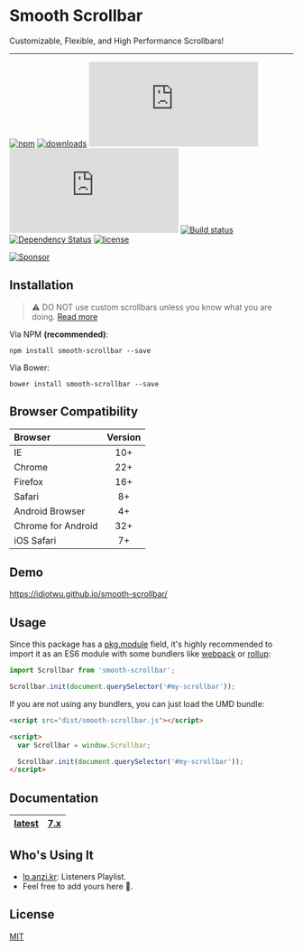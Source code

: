 # Smooth Scrollbar

Customizable, Flexible, and High Performance Scrollbars!

----

[![npm][npm-version-badge]](https://www.npmjs.com/package/smooth-scrollbar)
[![downloads][npm-downloads-badge]](https://www.npmjs.com/package/smooth-scrollbar)
[![core size][size-badge]](dist/smooth-scrollbar.js)
[![gzip size][gzip-size-badge]](dist/smooth-scrollbar.js)
[![Build status][travis-badge]](https://travis-ci.org/idiotWu/smooth-scrollbar)
[![Dependency Status][dependency-badge]](https://dependencyci.com/github/idiotWu/smooth-scrollbar)
[![license][license-badge]](LICENSE)

[![Sponsor][codesponsor]](https://app.codesponsor.io/link/haJ2RqCqwBLZtPKnMNBYgn4M/idiotWu/smooth-scrollbar)

## Installation

> ⚠️ DO NOT use custom scrollbars unless you know what you are doing. [Read more](docs/caveats.md)

Via NPM **(recommended)**:

```
npm install smooth-scrollbar --save
```

Via Bower:

```
bower install smooth-scrollbar --save
```

## Browser Compatibility

| Browser | Version |
| :------ | :-----: |
| IE      | 10+     |
| Chrome  | 22+     |
| Firefox | 16+     |
| Safari  | 8+      |
| Android Browser | 4+ |
| Chrome for Android | 32+ |
| iOS Safari | 7+ |

## Demo

https://idiotwu.github.io/smooth-scrollbar/

## Usage

Since this package has a [pkg.module](https://github.com/rollup/rollup/wiki/pkg.module) field, it's highly recommended to import it as an ES6 module with some bundlers like [webpack](https://webpack.js.org/) or [rollup](https://rollupjs.org/):

```js
import Scrollbar from 'smooth-scrollbar';

Scrollbar.init(document.querySelector('#my-scrollbar'));
```

If you are not using any bundlers, you can just load the UMD bundle:

```html
<script src="dist/smooth-scrollbar.js"></script>

<script>
  var Scrollbar = window.Scrollbar;

  Scrollbar.init(document.querySelector('#my-scrollbar'));
</script>
```

## Documentation

| [latest](docs) | [7.x](https://github.com/idiotWu/smooth-scrollbar/tree/7.x) |
|----|----|

## Who's Using It

- [lp.anzi.kr](http://lp.anzi.kr/): Listeners Playlist.
- Feel free to add yours here 🤗.

## License

[MIT](LICENSE)

[npm-version-badge]: https://img.shields.io/npm/v/smooth-scrollbar.svg?style=flat-square
[npm-downloads-badge]: https://img.shields.io/npm/dt/smooth-scrollbar.svg?style=flat-square
[license-badge]: https://img.shields.io/npm/l/smooth-scrollbar.svg?style=flat-square
[travis-badge]: https://img.shields.io/travis/idiotWu/smooth-scrollbar.svg?style=flat-square
[size-badge]: http://img.badgesize.io/idiotWu/smooth-scrollbar/master/dist/smooth-scrollbar.js?label=core%20size&style=flat-square
[gzip-size-badge]: http://img.badgesize.io/idiotWu/smooth-scrollbar/master/dist/smooth-scrollbar.js?label=gzip%20size&compression=gzip&style=flat-square
[dependency-badge]: https://dependencyci.com/github/idiotWu/smooth-scrollbar/badge?style=flat-square
[codesponsor]: https://app.codesponsor.io/embed/haJ2RqCqwBLZtPKnMNBYgn4M/idiotWu/smooth-scrollbar.svg
